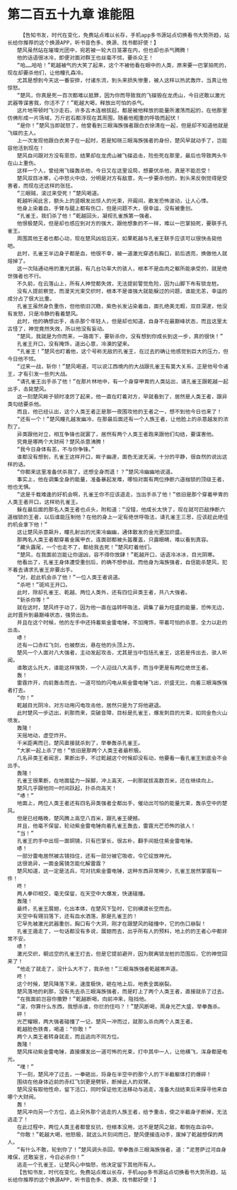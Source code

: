 # 第二百五十九章 谁能阻
        【告知书友，时代在变化，免费站点难以长存，手机app多书源站点切换看书大势所趋，站长给你推荐的这个换源APP，听书音色多、换源、找书都好使！】
       楚风虽然站在璀璨光团中，宛若被一轮大日笼罩在内，但也却也杀气腾腾！
       他的话语很冰冷，即便对面对群王也丝毫不怵，要杀众王！
       “哈……哈哈！”乾越被气的大笑了起来，这个不被他看在眼中的人类，原来要一巴掌拍死的，现在却要杀他们，让他瞳孔森冷。
       尤其是想到今天这一番安排，付诸东流，到头来损失惨重，被人这样以热武轰炸，当真让他惊怒。
       “楚风，你真是死一百次都难以抵罪，因为你而导致我的飞碟毁在龙虎山，今日还敢以激光武器等谋害我，你活不了！”乾越大喝，释放出可怕的杀气。
       这片地带顿时飞沙走石，许多古木连根拔起，都是被他释放的能量所激荡而起的，在他那里仿佛形成一片场域，万斤岩石都浮现在其周围，随着他粗重的呼吸而起伏！
       “是你！”楚风当即就怒了，他曾看到三眼海族强者跟白衣徐清在一起，但是却不知道他就是飞碟的主人。
       上一次发现他跟白衣男子在一起时，若是知晓三眼海族强者的身份，楚风早就动手了，岂能容他活到现在！
       楚风自问跟对方没有恩怨，结果却在龙虎山被飞碟追击，险些死在那里，最后也导致两头牛在山上重伤。
       这样一个人，曾经用飞碟轰杀他，今日又在这里设局，想要伏杀他，真是不能忍受！
       楚风双目冰寒，心中怒火中烧，分明是对方有敌意，先一步要杀他的，到头来反倒觉得是受害者，而现在还这样的张狂。
       “三眼贼，滚过来受死！”楚风喝道。
       乾越听闻此言，额头上的竖眼发出惊人的光束，开阖间，散发恐怖波动，让人心悸。
       他身上染着血，手臂与腿上都有伤口，但是问题不大，很幸运，没有被重创。
       “孔雀王，我们杀了他！”乾越回头，凝视孔雀族第一强者。
       他恨极楚风，但是却也感应到对方的强大，跟他想象的不一样，难以一巴掌拍死，要联手孔雀王。
       周围其他王者也都心动，现在楚风凶焰滔天，如果乾越与孔雀王联手应该可以很快击毙他吧。
       此时，孔雀王半边身子都是血，他很不幸，被一道激光穿透右胸口，前后透亮，换做他人就熔掉了。
       这一次陆通动用的激光武器，有几台功率大的骇人，根本不是血肉之躯所能承受的，就是绝世强者也不行。
       不久前，在云落山上，所有人神觉都失效，无法提前警觉危险，因为山脚下布有锁龙桩。
       没有人提前察觉，而漫天光束交织时，根本不是谁强大就能躲过的问题，谁能无恙，幸运的成分占了很大比重。
       孔雀王虽然身负重伤，但他依旧沉稳，紫色长发沾染着血，面孔绝美无暇，双目深邃，他没有发怒，只是冷静的看着楚风。
       此时，他的确想出手，击杀那个年轻人，但是却也知道，自身不在最巅峰状态，而且这里太古怪了，神觉竟然失效，所以他没有妄动。
       “楚风，我就是为你而来，一路南下，要斩杀你，没有想到你成长到这一步，真的很快！”
       孔雀王开口，没有掩饰，道出心意，冷漠的望来。
       “孔雀王！”楚风也盯着他，这个号称无敌的孔雀王，在过去的确让他感觉到巨大的压力，但今日他不怵。
       “过来一战，斩你！”楚风喝道，可以说江西境内的大战跟孔雀王有莫大关系，正是他号令诸王，才有引发一些列大战。
       “请孔雀王出手杀了他！”在那片林地中，有一个身穿甲胄的人类站出，请孔雀王跟乾越一起出手，击毙楚风。
       这一刻楚风眸子顿时凌厉了起来，他一直在盯着对方，早就看到了，居然是人类王者，跟异类勾结要杀他。
       而且，他已经认出，这个人类王者正是那一夜围攻他的王者之一，想不到他今日也来了！
       “还有一个！”楚风瞳孔越发幽冷，在那最后面还有一个人族王者，让他脸上的杀意越发的浓烈了。
       异类跟他对立，相互争锋也就罢了，居然有两个人类王者跑来跟他们勾结，要谋害他。
       究竟是哪两个大财阀？楚风杀意沸腾！
       “我今日身体有恙，不与你争锋。”
       谁都没有想到，孔雀王这样开口，眸子幽邃，面色无波无澜，十分的平静，很自然的说出这样的话。
       “你都来这里准备伏杀我了，还想全身而退！？”楚风冷幽幽地说道。
       事实上，他在调集全身的能量，准备暴起发难，哪怕对面有两位挣断六道枷锁的顶级王者，他也无惧。
       “这是千载难逢的好机会啊，孔雀王你不应该退走，当出手杀了他！”依旧是那个穿着甲胄的人类王者开口，这样劝孔雀王。
       躲在最后面的那名人类王者也点头，附和道：“没错，他成长太快了，现在就可匹敌挣断六道枷锁的王者，以后谁能压制他？在他的身上一定有绝世呼吸法，请孔雀王三思，应该趁此绝佳的机会拿下他！”
       这让楚风杀意飙升，瞳孔射出的光束冷幽幽，通体散发的金光更加炽盛。
       那两名人类王者都穿着金属甲衣，连面部都被头盔覆盖，只露眼睛，难以看到真容。
       “藏头露尾，一个也走不了，都给我去死！”楚风盯着他们。
       “楚风，在我面前岂能让你逞凶，容不得你放肆！”乾越开口，话语冷冰冰，目光阴寒。
       他看出了，孔雀王身体遭受重创后，的确不想参战，而他身为海族强者，自信能杀楚风，犯不着去请求孔雀王非要出手。
       “对，趁此机会杀了他！”一位人类王者说道。
       “杀吧！”斑鸠王开口。
       此时，除却孔雀王、乾越、两位人类外，还有四位异类王者，共八大强者。
       “斩杀你等！”
       就在这时，楚风终于动了，因为他一直在运转呼吸法，调集了最为旺盛的能量，恐怖无边，此时晋升到最巅峰状态，强势出击。
       并且在这个时候，他的左手中还持着紫金雷电锤，不加掩饰，带着可怕的杀意，全力以赴的出击。
       哧！
       还有一口赤红飞剑，也被祭出，悬在他的头顶上方。
       楚风一个人面对八大强者，主动发起攻击，尤其是当中包括孔雀王，这若是传出去，骇人听闻。
       谁敢这么托大，谁能这样强势，一个人迎战八大高手，而当中更是有两位绝世王者。
       轰！
       雷霆炸开，向前轰击而去，一道可怕的闪电从紫金雷电锤飞出，炽盛无比，向着三眼海族强者打去。
       “你！”
       乾越目光阴冷，对方动用闪电攻击他，居然只是为了将他避退。
       此时楚风一步迈出，刹那而来，突破音障，目标是孔雀王，爆发刺目的光束，如同金色火山喷发。
       轰隆！
       天摇地动，虚空炸开。
       千米距离而已，楚风直接就杀到了，举拳轰杀孔雀王。
       “大家一起上杀了他！”依旧是那两个人类王者最积极。
       几名异类王者闻言，果断出手，不过乾越这个时候却没有动，他要看一看孔雀王到底会不会出手。
       轰隆！
       孔雀王很果断，在地面猛力一跺脚，冲上高天，一刹那就拔高数百米，还在继续向上。
       楚风几乎跟他同一时间跃起，扑杀向高天！
       “哧！”
       地面上，两位人类王者还有四名异类强者全都出手，催动出可怕的能量光束，轰杀空中的楚风。
       但是已经略晚，楚风腾上高空八百米，跟孔雀王硬撼。
       并且，他毫不保留，轮动紫金雷电锤向着孔雀王轰去，雷霆光芒恐怖的骇人！
       “当！”
       孔雀王的手中出现一面铜镜，只有巴掌长，很古朴，翻手间抵住紫金雷电锤。
       哧！
       一部分雷电居然被古镜挡住，还有一部分被它吸收，令它绽放神光。
       这很诡异，一面金属镜怎能化解雷霆？
       楚风知道，这一定是法兵，可对抗紫金雷电锤，这种东西异常稀少，孔雀王居然掌握有一件！
       咚！
       两人拳印相交，毫无保留，在天空中大爆发，快速碰撞。
       轰隆！
       最终，孔雀王展翅，化出本体，在楚风下坠时，它则横渡长空而去。
       天空中有翎羽落下，还有血水洒落，那是孔雀王的！
       它早先被激光武器重创，胸口有个大洞，刚才在跟楚风的碰撞中，它的伤口崩裂！
       孔雀王遁走了，一句话都没有多说，展翅而去，出乎所有人的预料，地上的的王者心中都非常不安。
       哧！
       激光交织，朝远空的孔雀王打去，但是它提前避开，因为脱离锁龙桩的范围后，它的神觉回来了！
       “他走了就走了，没什么大不了，我杀他！”三眼海族强者乾越寒声道。
       咚！
       这个时候，楚风降落下来，速度极快，砸在地上后，地表全面崩裂。
       楚风落地的刹那，没有先去杀三眼海族强者，而是盯上了两个人类王者，直接就杀了过去。
       “在我面前岂容你撒野！”乾越断喝，向前冲来，阻挡他。
       “滚，你算什么东西，我想杀谁，你拦的住吗？！”楚风断喝，周身光芒大盛，举拳轰杀。
       砰！
       光芒耀眼，两大强者碰撞了一记，楚风一冲而过，就那么杀向两个人类王者。
       乾越脸色铁青，喝道：“你敢！”
       两个人类王者转身就走，而且逃向不同方位。
       轰隆！
       楚风挥动紫金雷电锤，直接爆发出一道可怖的光束，打中其中一人，让他横飞，浑身都是电光。
       “噗！”
       下一刻，楚风冲了过去，一拳砸出，将身在半空中的那个人的下半截躯体打的爆碎！
       围绕在他身体近前的赤红飞剑更是劈斩，断掉此人的双臂。
       楚风没有取他性命，留下活口，同时保证他无法移动与逃走，准备大战结束后来探寻他来自哪个大财阀。
       轰！
       楚风冲向另一个方位，追上另外那个逃走的人族王者，给予重击，使之半截身子断掉，无法逃走了！
       在此过程中，两位人类王者都曾反抗，但根本没用，远不是楚风之敌，都倒在血泊中。
       “你敢！”乾越大喝，他怒极，就这么片刻间而已，楚风便接连动手，废掉了乾越想保的两人。
       “有什么不敢，轮到你了！”楚风调头杀回，举拳轰杀三眼海族强者，道：“泥菩萨过河自身难保，还敢妄言，今日必杀你！”
       逃走一个孔雀王，让楚风心中恼怒，他决定留下其他所有人。
       【告知书友，时代在变化，免费站点难以长存，手机app多书源站点切换看书大势所趋，站长给你推荐的这个换源APP，听书音色多、换源、找书都好使！】